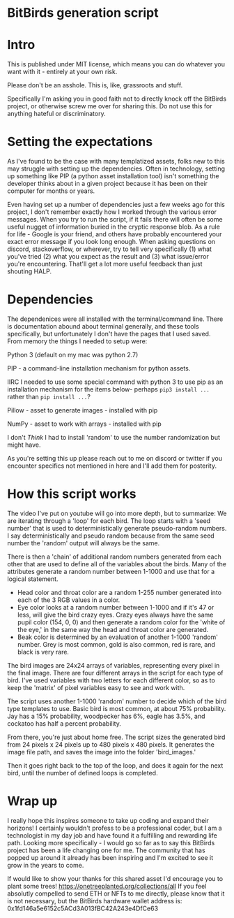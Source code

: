 # BitBirds generation script
# Intro
This is published under MIT license, which means you can do whatever you want with it - entirely at your own risk.

Please don't be an asshole. This is, like, grassroots and stuff. 

Specifically I'm asking you in good faith not to directly knock off the BitBirds project, or otherwise screw me over for sharing this. Do not use this for anything hateful or discriminatory.

# Setting the expectations
As I've found to be the case with many templatized assets, folks new to this may struggle with setting up the dependencies. Often in technology, setting up something like PIP (a python asset installation tool) isn't something the developer thinks about in a given project because it has been on their computer for months or years. 

Even having set up a number of dependencies just a few weeks ago for this project, I don't remember exactly how I worked through the various error messages. When you try to run the script, if it fails there will often be some useful nugget of information buried in the cryptic response blob. As a rule for life - Google is your friend, and others have probably encountered your exact error message if you look long enough. When asking questions on discord, stackoverflow, or wherever, try to tell very specifically (1) what you've tried (2) what you expect as the result and (3) what issue/error you're encountering. That'll get a lot more useful feedback than just shouting HALP.

# Dependencies
The dependenices were all installed with the terminal/command line. There is documentation abound about terminal generally, and these tools specifically, but unfortunately I don't have the pages that I used saved. From memory the things I needed to setup were:

Python 3 (default on my mac was python 2.7)

PIP - a command-line installation mechanism for python assets. 

IIRC I needed to use some special command with python 3 to use pip as an installation mechanism for the items below- perhaps `pip3 install ...` rather than `pip install ...`?

Pillow - asset to generate images - installed with pip

NumPy - asset to work with arrays - installed with pip

I don't *Think* I had to install 'random' to use the number randomization but might have.

As you're setting this up please reach out to me on discord or twitter if you encounter specifics not mentioned in here and I'll add them for posterity.

# How this script works
The video I've put on youtube will go into more depth, but to summarize:
We are iterating through a 'loop' for each bird. The loop starts with a 'seed number' that is used to deterministically generate pseudo-random numbers. I say deterministically and pseudo random because from the same seed number the 'random' output will always be the same. 

There is then a 'chain' of additional random numbers generated from each other that are used to define all of the variables about the birds. Many of the attributes generate a random number between 1-1000 and use that for a logical statement.

- Head color and throat color are a random 1-255 number generated into each of the 3 RGB values in a color.
- Eye color looks at a random number between 1-1000 and if it's 47 or less, will give the bird crazy eyes. Crazy eyes always have the same pupil color (154, 0, 0) and then generate a random color for the 'white of the eye,' in the same way the head and throat color are generated.
- Beak color is determined by an evaluation of another 1-1000 'random' number. Grey is most common, gold is also common, red is rare, and black is very rare.

The bird images are 24x24 arrays of variables, representing every pixel in the final image. There are four different arrays in the script for each type of bird. I've used variables with two letters for each different color, so as to keep the 'matrix' of pixel variables easy to see and work with. 

The script uses another 1-1000 'random' number to decide which of the bird type templates to use. Basic bird is most common, at about 75% probability. Jay has a 15% probability, woodpecker has 6%, eagle has 3.5%, and cockatoo has half a percent probability.

From there, you're just about home free. The script sizes the generated bird from 24 pixels x 24 pixels up to 480 pixels x 480 pixels. It generates the image file path, and saves the image into the folder 'bird_images.'

Then it goes right back to the top of the loop, and does it again for the next bird, until the number of defined loops is completed. 

# Wrap up
I really hope this inspires someone to take up coding and expand their horizons! I certainly wouldn't profess to be a professional coder, but I am a technologist in my day job and have found it a fulfilling and rewarding life path.  Looking more specifically - I would go so far as to say this BitBirds project has been a life changing one for me. The community that has popped up around it already has been inspiring and I'm excited to see it grow in the years to come.

If would like to show your thanks for this shared asset I'd encourage you to plant some trees! https://onetreeplanted.org/collections/all
If you feel absolutly compelled to send ETH or NFTs to me directly, please know that it is not necessary, but the BitBirds hardware wallet address is: 0x1fd146a5e6152c5ACd3A013fBC42A243e4DfCe63

